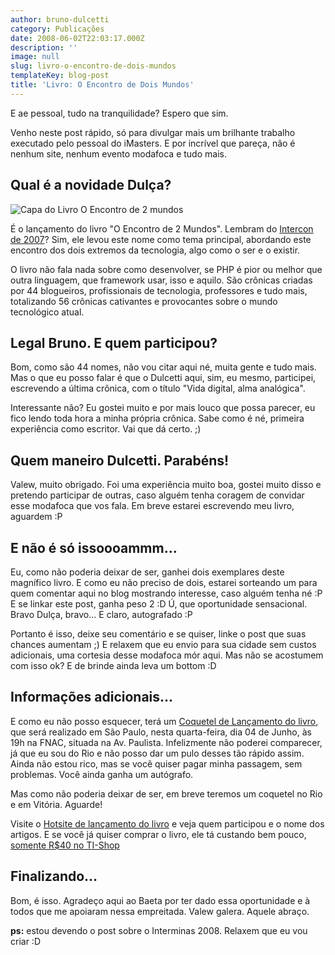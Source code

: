 ```yaml
---
author: bruno-dulcetti
category: Publicações
date: 2008-06-02T22:03:17.000Z
description: ''
image: null
slug: livro-o-encontro-de-dois-mundos
templateKey: blog-post
title: 'Livro: O Encontro de Dois Mundos'
---
```


E ae pessoal, tudo na tranquilidade? Espero que sim.

Venho neste post rápido, só para divulgar mais um brilhante trabalho executado pelo pessoal do iMasters. E por incrível que pareça, não é nenhum site, nenhum evento modafoca e tudo mais.

## Qual é a novidade Dulça?

<img src="https://www.tishop.com.br/imagens/produtos/895/capa_grande.jpg" alt="Capa do Livro O Encontro de 2 mundos" />

É o lançamento do livro "O Encontro de 2 Mundos". Lembram do <a href="/retrospectiva-intercon-2007">Intercon de 2007</a>? Sim, ele levou este nome como tema principal, abordando este encontro dos dois extremos da tecnologia, algo como o ser e o existir.

O livro não fala nada sobre como desenvolver, se PHP é pior ou melhor que outra linguagem, que framework usar, isso e aquilo. São crônicas criadas por 44 blogueiros, profissionais de tecnologia, professores e tudo mais, totalizando 56 crônicas cativantes e provocantes sobre o mundo tecnológico atual.

## Legal Bruno. E quem participou?

Bom, como são 44 nomes, não vou citar aqui né, muita gente e tudo mais. Mas o que eu posso falar é que o Dulcetti aqui, sim, eu mesmo, participei, escrevendo a última crônica, com o título "Vida digital, alma analógica".

Interessante não? Eu gostei muito e por mais louco que possa parecer, eu fico lendo toda hora a minha própria crônica. Sabe como é né, primeira experiência como escritor. Vai que dá certo. ;)

## Quem maneiro Dulcetti. Parabéns!

Valew, muito obrigado. Foi uma experiência muito boa, gostei muito disso e pretendo participar de outras, caso alguém tenha coragem de convidar esse modafoca que vos fala. Em breve estarei escrevendo meu livro, aguardem :P

## E não é só issoooammm...

Eu, como não poderia deixar de ser, ganhei dois exemplares deste magnífico livro. E como eu não preciso de dois, estarei sorteando um para quem comentar aqui no blog mostrando interesse, caso alguém tenha né :P E se linkar este post, ganha peso 2 :D Ú, que oportunidade sensacional. Bravo Dulça, bravo... E claro, autografado :P

Portanto é isso, deixe seu comentário e se quiser, linke o post que suas chances aumentam ;) E relaxem que eu envio para sua cidade sem custos adicionais, uma cortesia desse modafoca mór aqui. Mas não se acostumem com isso ok? E de brinde ainda leva um bottom :D

## Informações adicionais...

E como eu não posso esquecer, terá um <a href="http://imasters.uol.com.br/livro/">Coquetel de Lançamento do livro</a>, que será realizado em São Paulo, nesta quarta-feira, dia 04 de Junho, às 19h na FNAC, situada na Av. Paulista. Infelizmente não poderei comparecer, já que eu sou do Rio e não posso dar um pulo desses tão rápido assim. Ainda não estou rico, mas se você quiser pagar minha passagem, sem problemas. Você ainda ganha um autógrafo.

Mas como não poderia deixar de ser, em breve teremos um coquetel no Rio e em Vitória. Aguarde!

Visite o <a href="http://imasters.uol.com.br/livro/">Hotsite de lançamento do livro</a> e veja quem participou e o nome dos artigos. E se você já quiser comprar o livro, ele tá custando bem pouco, <a href="http://www.tishop.com.br/detalhe_produto.php?produto=895">somente R\$40 no TI-Shop</a>

## Finalizando...

Bom, é isso. Agradeço aqui ao Baeta por ter dado essa oportunidade e à todos que me apoiaram nessa empreitada. Valew galera. Aquele abraço.

**ps:** estou devendo o post sobre o Interminas 2008. Relaxem que eu vou criar :D
